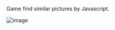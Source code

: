 Game find similar pictures by Javascript.

![image](https://github.com/duynlk/misalala/assets/16206786/beaf484a-5634-47e0-a933-9bf3c619f990)
